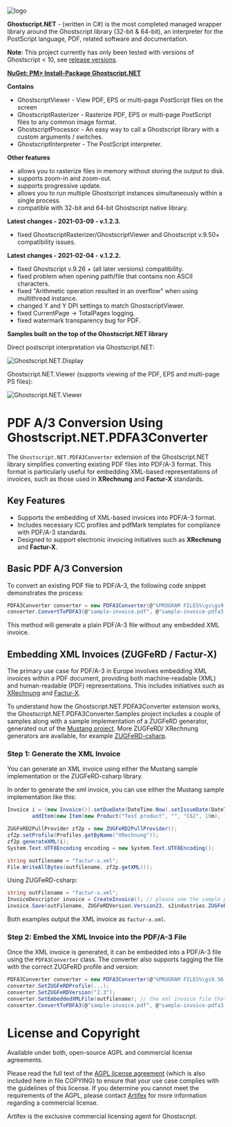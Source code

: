![logo](https://artifex.com/images/logos/ghostscript-github-icon.png)

**Ghostscript.NET** - (written in C#) is the most completed managed wrapper library around the Ghostscript library (32-bit & 64-bit), an interpreter for the PostScript language, PDF, related software and documentation.

**Note**: This project currently has only been tested with versions of Ghostscript < 10, see [release versions](https://github.com/ArtifexSoftware/ghostpdl-downloads/releases).

[**NuGet: PM> Install-Package Ghostscript.NET**](http://nuget.org/packages/Ghostscript.NET/)

**Contains**
 * GhostscriptViewer - View PDF, EPS or multi-page PostScript files on the screen
 * GhostscriptRasterizer - Rasterize PDF, EPS or multi-page PostScript files to any common image format.
 * GhostscriptProcessor - An easy way to call a Ghostscript library with a custom arguments / switches.
 * GhostscriptInterpreter - The PostScript interpreter.

**Other features**
 * allows you to rasterize files in memory without storing the output to disk.
 * supports zoom-in and zoom-out.
 * supports progressive update.
 * allows you to run multiple Ghostscript instances simultaneously within a single process.
 * compatible with 32-bit and 64-bit Ghostscript native library.

**Latest changes - 2021-03-09 - v.1.2.3.**
* fixed GhostscriptRasterizer/GhostscriptViewer and Ghostscript v.9.50+ compatibility issues.

**Latest changes - 2021-02-04 - v.1.2.2.**
 * fixed Ghostscript v.9.26 + (all later versions) compatibility.
 * fixed problem when opening path/file that contains non ASCII characters.
 * fixed "Arithmetic operation resulted in an overflow" when using multithread instance.
 * changed Y and Y DPI settings to match GhostscriptViewer.
 * fixed CurrentPage -> TotalPages logging.
 * fixed watermark transparency bug for PDF.
 
**Samples built on the top of the Ghostscript.NET library**

Direct postscript interpretation via Ghostscript.NET:

![Ghostscript.NET.Display](https://i.ibb.co/Fnk8rFP/ss-jj-1899.png)

Ghostscript.NET.Viewer (supports viewing of the PDF, EPS and multi-page PS files):

![Ghostscript.NET.Viewer](http://a.fsdn.com/con/app/proj/ghostscriptnet/screenshots/gs-net-render.png)

# PDF A/3 Conversion Using Ghostscript.NET.PDFA3Converter

The `Ghostscript.NET.PDFA3Converter` extension of the Ghostscript.NET library simplifies converting existing PDF files into PDF/A-3 format. This format is particularly useful for embedding XML-based representations of invoices, such as those used in **XRechnung** and **Factur-X** standards.

## Key Features
- Supports the embedding of XML-based invoices into PDF/A-3 format.
- Includes necessary ICC profiles and pdfMark templates for compliance with PDF/A-3 standards.
- Designed to support electronic invoicing initiatives such as **XRechnung** and **Factur-X**.

## Basic PDF A/3 Conversion

To convert an existing PDF file to PDF/A-3, the following code snippet demonstrates the process:

```csharp
PDFA3Converter converter = new PDFA3Converter(@"%PROGRAM FILES%\gs\gs9.56.1\bin\gsdll64.dll"); // Specify the Ghostscript DLL path
converter.ConvertToPDFA3(@"sample-invoice.pdf", @"sample-invoice-pdfa3.pdf"); // Convert input PDF to PDF/A-3
```

This method will generate a plain PDF/A-3 file without any embedded XML invoice.

## Embedding XML Invoices (ZUGFeRD / Factur-X)
The primary use case for PDF/A-3 in Europe involves embedding XML invoices within a PDF document, providing both machine-readable (XML) and human-readable (PDF) representations. This includes initiatives such as [XRechnung](https://de.wikipedia.org/wiki/XRechnung) and [Factur-X](http://fnfe-mpe.org/factur-x/factur-x_en/).

To understand how the Ghostscript.NET.PDFA3Converter extension works, the Ghostscript.NET.PDFA3Converter.Samples project includes a couple of samples along with a sample implementation of a ZUGFeRD generator, generated out of the [Mustang project](https://www.mustangproject.org). More ZUGFeRD/ XRechnung generators are available, for example [ZUGFeRD-csharp](https://github.com/stephanstapel/ZUGFeRD-csharp).

### Step 1: Generate the XML Invoice
You can generate an XML invoice using either the Mustang sample implementation or the ZUGFeRD-csharp library.

In order to generate the xml invoice, you can use either the Mustang sample implementation like this:

```csharp
Invoice i = (new Invoice()).setDueDate(DateTime.Now).setIssueDate(DateTime.Now).setDeliveryDate(DateTime.Now).setSender((new TradeParty("Test company", "Test Street 1", "55232", "Test City", "DE")).addTaxID("DE4711").addVATID("DE0815").setContact(new Contact("Hans Test", "+49123456789", "test@example.org")).addBankDetails(new BankDetails("DE12500105170648489890", "COBADEFXXX"))).setRecipient(new TradeParty("Franz Müller", "Test Steet 12", "55232", "Entenhausen", "DE")).setReferenceNumber("991-01484-64").setNumber("123").
        addItem(new Item(new Product("Test product", "", "C62", 19m), 1.0m, 1.0m));

ZUGFeRD2PullProvider zf2p = new ZUGFeRD2PullProvider();
zf2p.setProfile(Profiles.getByName("XRechnung"));
zf2p.generateXML(i);
System.Text.UTF8Encoding encoding = new System.Text.UTF8Encoding();

string outfilename = "factur-x.xml";
File.WriteAllBytes(outfilename, zf2p.getXML());
```

Using ZUGFeRD-csharp:

```csharp
string outFilename = "factur-x.xml";
InvoiceDescriptor invoice = CreateInvoice(); // please see the sample project for details on how the invoice structure is created
invoice.Save(outFilename, ZUGFeRDVersion.Version23, s2industries.ZUGFeRD.Profile.Comfort);
```

Both examples output the XML invoice as ```factur-x.xml```.

### Step 2: Embed the XML Invoice into the PDF/A-3 File

Once the XML invoice is generated, it can be embedded into a PDF/A-3 file using the ```PDFA3Converter``` class. The converter also supports tagging the file with the correct ZUGFeRD profile and version:

```csharp
PDFA3Converter converter = new PDFA3Converter(@"%PROGRAM FILES%\gs9.56.1\bin\gsdll64.dll");
converter.SetZUGFeRDProfile(...);
converter.SetZUGFeRDVersion("2.3");
converter.SetEmbeddedXMLFile(outfilename); // the xml invoice file that was just generated
converter.ConvertToPDFA3(@"sample-invoice.pdf", @"sample-invoice-pdfa3.pdf");
```


# License and Copyright

Available under both, open-source AGPL and commercial license agreements.

Please read the full text of the [AGPL license agreement](https://www.gnu.org/licenses/agpl-3.0.html) (which is also included here in file COPYING) to ensure that your use case complies with the guidelines of this license. If you determine you cannot meet the requirements of the AGPL, please contact [Artifex](https://artifex.com/contact/ghostscript-inquiry.php) for more information regarding a commercial license.

Artifex is the exclusive commercial licensing agent for Ghostscript.


